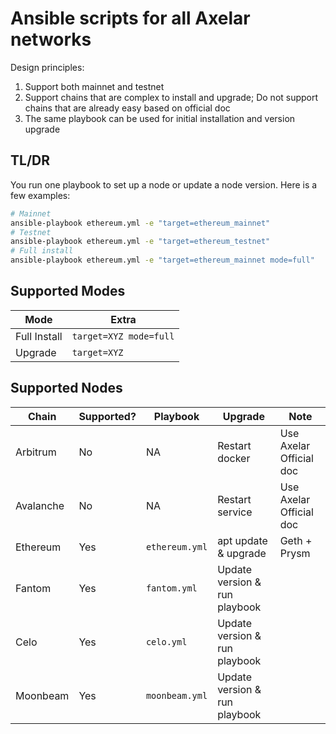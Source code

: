 # Ansible scripts for all Axelar networks

Design principles:

1. Support both mainnet and testnet
1. Support chains that are complex to install and upgrade; Do not support chains that are already easy based on official doc
1. The same playbook can be used for initial installation and version upgrade

## TL/DR

You run one playbook to set up a node or update a node version. Here is a few examples:

```bash
# Mainnet
ansible-playbook ethereum.yml -e "target=ethereum_mainnet"
# Testnet
ansible-playbook ethereum.yml -e "target=ethereum_testnet"
# Full install
ansible-playbook ethereum.yml -e "target=ethereum_mainnet mode=full"
```

## Supported Modes

| Mode         | Extra                  |
| ------------ | ---------------------- |
| Full Install | `target=XYZ mode=full` |
| Upgrade      | `target=XYZ`           |

## Supported Nodes

| Chain     | Supported? | Playbook       | Upgrade                       | Note                    |
| --------- | ---------- | -------------- | ----------------------------- | ----------------------- |
| Arbitrum  | No         | NA             | Restart docker                | Use Axelar Official doc |
| Avalanche | No         | NA             | Restart service               | Use Axelar Official doc |
| Ethereum  | Yes        | `ethereum.yml` | apt update & upgrade          | Geth + Prysm            |
| Fantom    | Yes        | `fantom.yml`   | Update version & run playbook |                         |
| Celo      | Yes        | `celo.yml`     | Update version & run playbook |                         |
| Moonbeam  | Yes        | `moonbeam.yml` | Update version & run playbook |                         |
